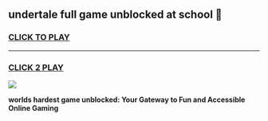 
## undertale full game unblocked at school 👋
<h3>
<a href="https://premium.freeplayer.one?title=undertale_full_game_unblocked_at_school&ref=13F">CLICK TO PLAY</a></h3>
<hr>

<h3>
<a href="https://premium.freeplayer.one?title=undertale_full_game_unblocked_at_school&ref=13F">CLICK 2 PLAY</a>
  
</h3>

<a href="https://premium.freeplayer.one?title=undertale_full_game_unblocked_at_school&ref=12F/"><img src="https://clearcache.store/games.png"></a>


**worlds hardest game unblocked: Your Gateway to Fun and Accessible Online Gaming**

